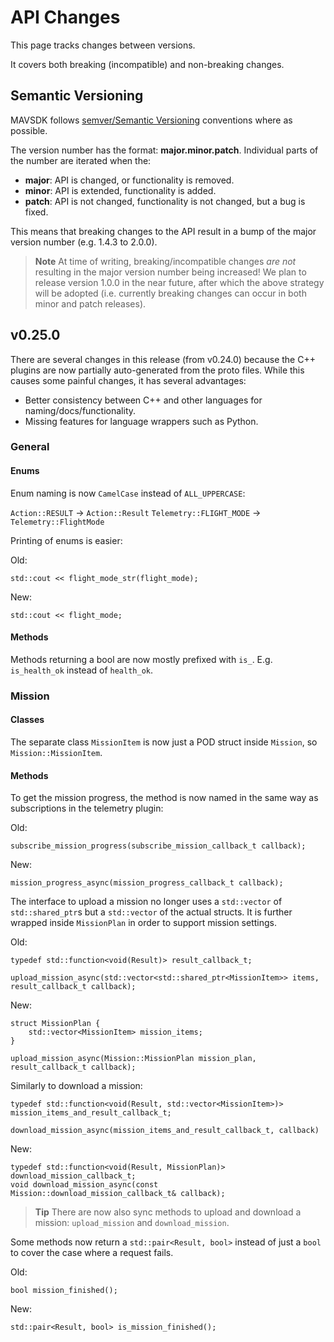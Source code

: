 # API Changes

This page tracks changes between versions.

It covers both breaking (incompatible) and non-breaking changes.

## Semantic Versioning

MAVSDK follows [semver/Semantic Versioning](https://semver.org/) conventions where as possible.

The version number has the format: **major.minor.patch**.
Individual parts of the number are iterated when the:

- **major**: API is changed, or functionality is removed.
- **minor**: API is extended, functionality is added.
- **patch**: API is not changed, functionality is not changed, but a bug is fixed.

This means that breaking changes to the API result in a bump of the major version number (e.g. 1.4.3 to 2.0.0).

> **Note** At time of writing, breaking/incompatible changes *are not* resulting in the major version number being increased! 
  We plan to release version 1.0.0 in the near future, after which the above strategy will be adopted (i.e. currently breaking changes can occur in both minor and patch releases).


## v0.25.0

There are several changes in this release (from v0.24.0) because the C++ plugins are now partially auto-generated from the proto files. While this causes some painful changes, it has several advantages:
- Better consistency between C++ and other languages for naming/docs/functionality.
- Missing features for language wrappers such as Python.

### General

#### Enums

Enum naming is now `CamelCase` instead of `ALL_UPPERCASE`:

`Action::RESULT` -> `Action::Result`
`Telemetry::FLIGHT_MODE` -> `Telemetry::FlightMode`

Printing of enums is easier:

Old:
```
std::cout << flight_mode_str(flight_mode);
```

New:
```
std::cout << flight_mode;
```

#### Methods

Methods returning a bool are now mostly prefixed with `is_`. E.g. `is_health_ok` instead of `health_ok`.

### Mission

#### Classes

The separate class `MissionItem` is now just a POD struct inside `Mission`, so `Mission::MissionItem`.

#### Methods

To get the mission progress, the method is now named in the same way as subscriptions in the telemetry plugin:

Old:
```
subscribe_mission_progress(subscribe_mission_callback_t callback);
```

New:
```
mission_progress_async(mission_progress_callback_t callback);
```

The interface to upload a mission no longer uses a `std::vector` of `std::shared_ptr`s but a `std::vector` of the actual structs.
It is further wrapped inside `MissionPlan` in order to support mission settings.

Old:
```
typedef std::function<void(Result)> result_callback_t;

upload_mission_async(std::vector<std::shared_ptr<MissionItem>> items, result_callback_t callback);
```

New:
```
struct MissionPlan {
    std::vector<MissionItem> mission_items;
}

upload_mission_async(Mission::MissionPlan mission_plan, result_callback_t callback);
```

Similarly to download a mission:
```
typedef std::function<void(Result, std::vector<MissionItem>)> mission_items_and_result_callback_t;

download_mission_async(mission_items_and_result_callback_t, callback)
```

New:
```
typedef std::function<void(Result, MissionPlan)> download_mission_callback_t;
void download_mission_async(const Mission::download_mission_callback_t& callback);
```

> **Tip** There are now also sync methods to upload and download a mission: `upload_mission` and `download_mission`.

Some methods now return a `std::pair<Result, bool>` instead of just a `bool` to cover the case where a request fails.

Old:
```
bool mission_finished();
```

New:
```
std::pair<Result, bool> is_mission_finished();
```
